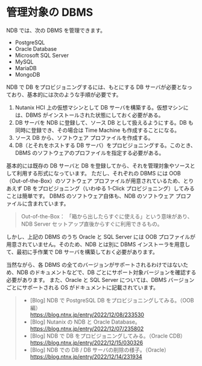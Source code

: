 # 管理対象の DBMS

NDB では、次の DBMS を管理できます。

* PostgreSQL
* Oracle Database
* Microsoft SQL Server
* MySQL
* MariaDB
* MongoDB

NDB で DB をプロビジョニングするには、もとにする DB サーバが必要となっており、基本的には次のような手順が必要です。

1. Nutanix HCI 上の仮想マシンとして DB サーバを構築する。仮想マシンには、DBMS がインストールされた状態にしておく必要がある。
2. DB サーバを NDB に登録して、ソース DB として扱えるようにする。DB も同時に登録でき、その場合は Time Machine も作成することになる。
3. ソース DB から、ソフトウェア プロファイルを作成する。
4. DB（とそれをホストする DB サーバ）をプロビジョニングする。このとき、DBMS のソフトウェアのプロファイルを指定する必要がある。

基本的には既存の DB サーバと DB を登録してから、それを管理対象やソースとして利用する形式になっています。
ただし、それぞれの DBMS には OOB（Out-of-the-Box）のソフトウェア プロファイルが用意されているため、とりあえず DB をプロビジョニング（いわゆる 1-Click プロビジョニング）してみることは簡単です。
DBMS のソフトウェア自体も、NDB のソフトウェア プロファイルに含まれています。

> Out-of-the-Box： 「箱から出したらすぐに使える」という意味があり、NDB Server セットアップ直後からすぐに利用できるもの。

しかし、上記の DBMS のうち Oracle と SQL Server には OOB プロファイルが用意されていません。そのため、NDB とは別に DBMS インストーラを用意して、最初に手作業で DB サーバを構築しておく必要があります。

当然ながら、各 DBMS の全てのバージョンがサポートされるわけではないため、NDB のドキュメントなどで、DB ごとにサポート対象バージョンを確認する必要があります。
また、Oracle と SQL Server については、DBMS バージョンごとにサポートされる OS がドキュメントに記載されています。

> - [Blog] NDB で PostgreSQL DB をプロビジョニングしてみる。（OOB 編）  
>   https://blog.ntnx.jp/entry/2022/12/08/233530
> - [Blog] Nutanix の NDB と Oracle Database。  
>   https://blog.ntnx.jp/entry/2022/12/07/235802
> - [Blog] NDB で DB をプロビジョニングしてみる。（Oracle CDB）  
>   https://blog.ntnx.jp/entry/2022/12/15/030326
> - [Blog] NDB での DB / DB サーバの削除の様子。（Oracle）  
>   https://blog.ntnx.jp/entry/2022/12/14/231934
